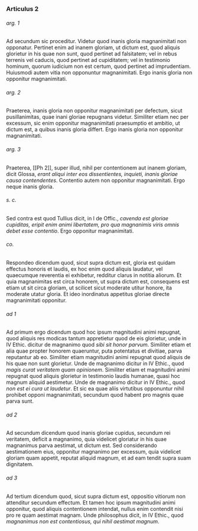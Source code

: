 ### Articulus 2

###### arg. 1
Ad secundum sic proceditur. Videtur quod inanis gloria magnanimitati non opponatur. Pertinet enim ad inanem gloriam, ut dictum est, quod aliquis glorietur in his quae non sunt, quod pertinet ad falsitatem; vel in rebus terrenis vel caducis, quod pertinet ad cupiditatem; vel in testimonio hominum, quorum iudicium non est certum, quod pertinet ad imprudentiam. Huiusmodi autem vitia non opponuntur magnanimitati. Ergo inanis gloria non opponitur magnanimitati.

###### arg. 2
Praeterea, inanis gloria non opponitur magnanimitati per defectum, sicut pusillanimitas, quae inani gloriae repugnans videtur. Similiter etiam nec per excessum, sic enim opponitur magnanimitati praesumptio et ambitio, ut dictum est, a quibus inanis gloria differt. Ergo inanis gloria non opponitur magnanimitati.

###### arg. 3
Praeterea, [[Ph 2]], super illud, nihil per contentionem aut inanem gloriam, dicit Glossa, *erant aliqui inter eos dissentientes, inquieti, inanis gloriae causa contendentes*. Contentio autem non opponitur magnanimitati. Ergo neque inanis gloria.

###### s. c.
Sed contra est quod Tullius dicit, in I de Offic., *cavenda est gloriae cupiditas, eripit enim animi libertatem, pro qua magnanimis viris omnis debet esse contentio*. Ergo opponitur magnanimitati.

###### co.
Respondeo dicendum quod, sicut supra dictum est, gloria est quidam effectus honoris et laudis, ex hoc enim quod aliquis laudatur, vel quaecumque reverentia ei exhibetur, redditur clarus in notitia aliorum. Et quia magnanimitas est circa honorem, ut supra dictum est, consequens est etiam ut sit circa gloriam, ut scilicet sicut moderate utitur honore, ita moderate utatur gloria. Et ideo inordinatus appetitus gloriae directe magnanimitati opponitur.

###### ad 1
Ad primum ergo dicendum quod hoc ipsum magnitudini animi repugnat, quod aliquis res modicas tantum appretietur quod de eis glorietur, unde in IV Ethic. dicitur de magnanimo quod *sibi sit honor parvum*. Similiter etiam et alia quae propter honorem quaeruntur, puta potentatus et divitiae, parva reputantur ab eo. Similiter etiam magnitudini animi repugnat quod aliquis de his quae non sunt glorietur. Unde de magnanimo dicitur in IV Ethic., quod *magis curat veritatem quam opinionem*. Similiter etiam et magnitudini animi repugnat quod aliquis glorietur in testimonio laudis humanae, quasi hoc magnum aliquid aestimetur. Unde de magnanimo dicitur in IV Ethic., quod *non est ei cura ut laudetur*. Et sic ea quae aliis virtutibus opponuntur nihil prohibet opponi magnanimitati, secundum quod habent pro magnis quae parva sunt.

###### ad 2
Ad secundum dicendum quod inanis gloriae cupidus, secundum rei veritatem, deficit a magnanimo, quia videlicet gloriatur in his quae magnanimus parva aestimat, ut dictum est. Sed considerando aestimationem eius, opponitur magnanimo per excessum, quia videlicet gloriam quam appetit, reputat aliquid magnum, et ad eam tendit supra suam dignitatem.

###### ad 3
Ad tertium dicendum quod, sicut supra dictum est, oppositio vitiorum non attenditur secundum effectum. Et tamen hoc ipsum magnitudini animi opponitur, quod aliquis contentionem intendat, nullus enim contendit nisi pro re quam aestimat magnam. Unde philosophus dicit, in IV Ethic., quod *magnanimus non est contentiosus, qui nihil aestimat magnum*.

